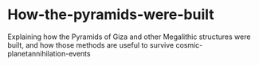 # How-the-pyramids-were-built
Explaining how the Pyramids of Giza and other Megalithic structures were built, and how those methods are useful to survive cosmic-planetannihilation-events
